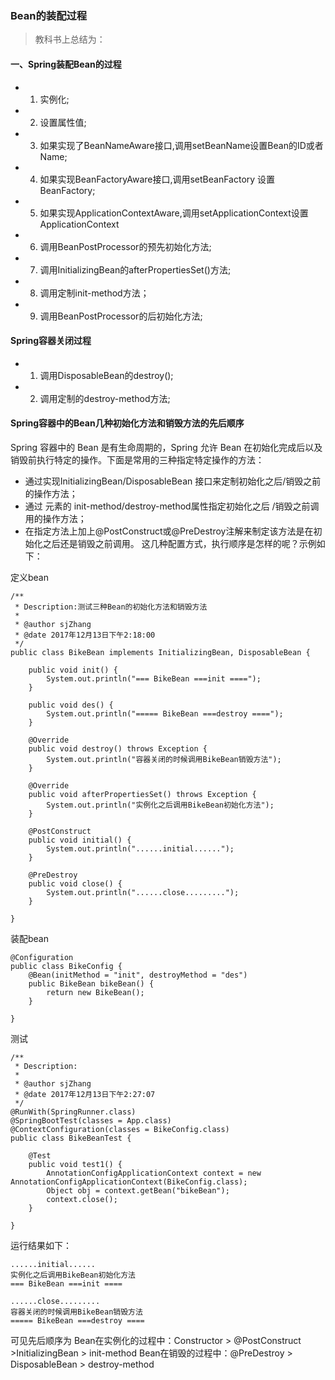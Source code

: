 ### Bean的装配过程
>教科书上总结为：
#### 一、Spring装配Bean的过程
* 1. 实例化;
* 2. 设置属性值;
* 3. 如果实现了BeanNameAware接口,调用setBeanName设置Bean的ID或者Name;
* 4. 如果实现BeanFactoryAware接口,调用setBeanFactory 设置BeanFactory;
* 5. 如果实现ApplicationContextAware,调用setApplicationContext设置ApplicationContext
* 6. 调用BeanPostProcessor的预先初始化方法;
* 7. 调用InitializingBean的afterPropertiesSet()方法;
* 8. 调用定制init-method方法；
* 9. 调用BeanPostProcessor的后初始化方法;

#### Spring容器关闭过程
* 1. 调用DisposableBean的destroy();
* 2. 调用定制的destroy-method方法;


#### Spring容器中的Bean几种初始化方法和销毁方法的先后顺序
Spring 容器中的 Bean 是有生命周期的，Spring 允许 Bean 在初始化完成后以及销毁前执行特定的操作。下面是常用的三种指定特定操作的方法：
* 通过实现InitializingBean/DisposableBean 接口来定制初始化之后/销毁之前的操作方法；
* 通过<bean> 元素的 init-method/destroy-method属性指定初始化之后 /销毁之前调用的操作方法；
* 在指定方法上加上@PostConstruct或@PreDestroy注解来制定该方法是在初始化之后还是销毁之前调用。
这几种配置方式，执行顺序是怎样的呢？示例如下：

定义bean
```
/**
 * Description:测试三种Bean的初始化方法和销毁方法
 * 
 * @author sjZhang
 * @date 2017年12月13日下午2:18:00
 */
public class BikeBean implements InitializingBean, DisposableBean {

	public void init() {
		System.out.println("=== BikeBean ===init ====");
	}

	public void des() {
		System.out.println("===== BikeBean ===destroy ====");
	}

	@Override
	public void destroy() throws Exception {
		System.out.println("容器关闭的时候调用BikeBean销毁方法");
	}

	@Override
	public void afterPropertiesSet() throws Exception {
		System.out.println("实例化之后调用BikeBean初始化方法");
	}

	@PostConstruct
	public void initial() {
		System.out.println("......initial......");
	}

	@PreDestroy
	public void close() {
		System.out.println("......close.........");
	}

}
```
装配bean
```
@Configuration
public class BikeConfig {
	@Bean(initMethod = "init", destroyMethod = "des")
	public BikeBean bikeBean() {
		return new BikeBean();
	}

}
```

测试
```
/**
 * Description:
 * 
 * @author sjZhang
 * @date 2017年12月13日下午2:27:07
 */
@RunWith(SpringRunner.class)
@SpringBootTest(classes = App.class)
@ContextConfiguration(classes = BikeConfig.class)
public class BikeBeanTest {

	@Test
	public void test1() {
		AnnotationConfigApplicationContext context = new AnnotationConfigApplicationContext(BikeConfig.class);
		Object obj = context.getBean("bikeBean");
		context.close();
	}

}
```

运行结果如下：
```
......initial......
实例化之后调用BikeBean初始化方法
=== BikeBean ===init ====

......close.........
容器关闭的时候调用BikeBean销毁方法
===== BikeBean ===destroy ====
```

可见先后顺序为
Bean在实例化的过程中：Constructor > @PostConstruct >InitializingBean > init-method
Bean在销毁的过程中：@PreDestroy > DisposableBean > destroy-method